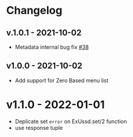 # Changelog

## v.1.0.1 - 2021-10-02

- Metadata internal bug fix [#38](https://github.com/beamkenya/ex_ussd/pull/38)

## v1.0.0 - 2021-10-02

- Add support for Zero Based menu list

# v1.1.0 - 2022-01-01

 - Deplicate set `error` on ExUssd.set/2 function
 - use response tuple
